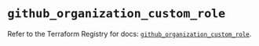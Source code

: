 # `github_organization_custom_role`

Refer to the Terraform Registry for docs: [`github_organization_custom_role`](https://registry.terraform.io/providers/integrations/github/5.43.0/docs/resources/organization_custom_role).
